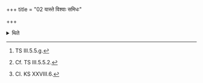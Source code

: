 +++
title = "02 यास्ते विश्वाः समिधः"

+++

<details><summary>थिते</summary>

2. With yāste viśvaḥ samidhaḥ....[^1] having thrown the Darbha-grass in the Āhavanīya (-fire)[^2], (the Adhvaryu) offers the Āditya (-scoop) looking elsewhere[^3].  

[^1]: TS III.5.5.g.  

[^2]: Cf. TS III.5.5.2.  

[^3]: CI. KS XXVIII.6.  
</details>
